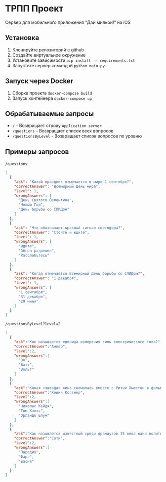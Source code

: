 # ТРПП Проект
Сервер для мобильного приложения "Дай мильон!" на iOS

## Установка
1. Клонируйте репозиторий с github
2. Создайте виртуальное окружение
3. Установите зависимости `pip install -r requirements.txt`
4. Запустите сервер командой `python main.py`

## Запуск через Docker
1. Сборка проекта `docker-compose build`
2. Запуск контейнера `docker-compose up`

## Обрабатываемые запросы
* `/` - Возвращает строку `Application server`
* `/questions` - Возвращает список всех вопросов
* `/questionsByLevel` - Возвращает список вопросов по уровню

## Примеры запросов
`/questions`:
```json
[
  {
    "ask": "Какой праздник отмечается в мире 1 сентября?",
    "correctAnswer": "Всемирный День мира",
    "level": 1,
    "wrongAnswers": [
      "День Святого Валентина",
      "Новый Год",
      "День борьбы со СПИДом"
    ]
  },
  {
    "ask": "Что обозначает красный сигнал светофора?",
    "correctAnswer": "Стойте и ждите",
    "level": 1,
    "wrongAnswers": [
      "Идите",
      "Обгон разрешен",
      "Расслабьтесь"
    ]
  },
  {
    "ask": "Когда отмечается Всемирный День борьбы со СПИДом?",
    "correctAnswer": "1 декабря",
    "level": 1,
    "wrongAnswers": [
      "1 сентября",
      "31 декабря",
      "29 июня"
    ]
  }
]
```

`/questionsByLevel?level=2`
```json
[
  {
    "ask":"Как называется единица измерения силы электрического тока?",
    "correctAnswer":"Ампер",
    "level":2,
    "wrongAnswers":[
      "Ом",
      "Ватт",
      "Вольт"
    ]
  },
  {
    "ask":"Какая «звезда» кино снималась вместе с Уитни Хьюстон в фильме «Телохранитель»?",
    "correctAnswer":"Кевин Костнер",
    "level":2,
    "wrongAnswers":[
      "Николас Кейдж",
      "Том Хэнкс",
      "Орландо Блум"
    ]
  },
  {
    "ask":"Как называется известный среди французов 15 века жанр политической сатиры?",
    "correctAnswer":"Соти",
    "level":2,
    "wrongAnswers":[
      "Пародия",
      "Фарс",
      "Басня"
    ]
  }
]
```